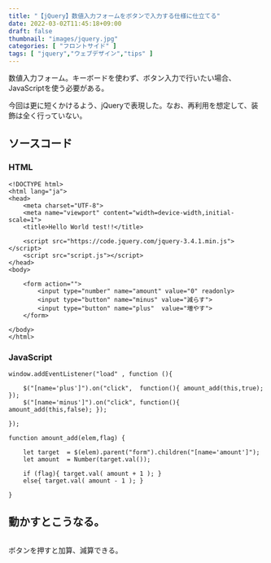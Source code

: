 ```yaml
---
title: "【jQuery】数値入力フォームをボタンで入力する仕様に仕立てる"
date: 2022-03-02T11:45:18+09:00
draft: false
thumbnail: "images/jquery.jpg"
categories: [ "フロントサイド" ]
tags: [ "jquery","ウェブデザイン","tips" ]
---
```


数値入力フォーム。キーボードを使わず、ボタン入力で行いたい場合、JavaScriptを使う必要がある。

今回は更に短くかけるよう、jQueryで表現した。なお、再利用を想定して、装飾は全く行っていない。

## ソースコード

### HTML

    <!DOCTYPE html>
    <html lang="ja">
    <head>
        <meta charset="UTF-8">
        <meta name="viewport" content="width=device-width,initial-scale=1">
        <title>Hello World test!!</title>
    
        <script src="https://code.jquery.com/jquery-3.4.1.min.js"></script>
        <script src="script.js"></script>
    </head>
    <body>
    
        <form action="">
            <input type="number" name="amount" value="0" readonly>
            <input type="button" name="minus" value="減らす">
            <input type="button" name="plus"  value="増やす">
        </form>
        
    </body>
    </html>

### JavaScript

    window.addEventListener("load" , function (){ 
    
        $("[name='plus']").on("click",  function(){ amount_add(this,true);  }); 
        $("[name='minus']").on("click", function(){ amount_add(this,false); }); 
    
    });
    
    function amount_add(elem,flag) {
            
        let target  = $(elem).parent("form").children("[name='amount']");
        let amount  = Number(target.val());
    
        if (flag){ target.val( amount + 1 ); }
        else{ target.val( amount - 1 ); }
    
    }


## 動かすとこうなる。

<div class="img-center"><img src="/images/Screenshot from 2022-03-02 11-50-17.png" alt=""></div>

ボタンを押すと加算、減算できる。




